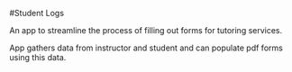 #Student Logs

An app to streamline the process of filling out forms for tutoring services.

App gathers data from instructor and student and can populate pdf forms using this data.
